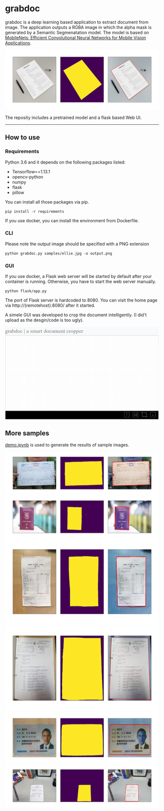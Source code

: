 # grabdoc  

grabdoc is a deep learning based application to extract document from image. The application outputs a
RGBA image in which the alpha mask is generated by a Semantic Segmenatation model. The model is based on [MobileNets: Efficient Convolutional
Neural Networks for Mobile Vision Applications](https://arxiv.org/abs/1704.04861). 

![sample result, image from Google Image](samples/results/5.png)

The reposity includes a pretrained model and a flask based Web UI. 

---
## How to use
### Requirements  
Python 3.6 and it depends on the following packages listed:

* Tensorflow==1.13.1  
* opencv-python  
* numpy  
* flask  
* pillow  

You can install all those packages via pip. 
```
pip install -r requirements 
```
If you use docker, you can install the environment from Dockerfile.

### CLI 
Please note the output image should be specified with a PNG extension
```
python grabdoc.py samples/ellie.jpg -o output.png
```
### GUI  
If you use docker, a Flask web server will be started by default after your container is running. Otherwise, you have to start the web server manually. 
```
python flask/app.py
```
The port of Flask server is hardcoded to 8080. You can visit the home page via http://{remotehost}:8080/ after it started.

A simele GUI was developed to crop the document intelligently. (I did't upload as the desgin/code is too ugly).
<p align="center">
  <img src="./samples/results/grabdoc_ui.gif" />
</p>

## More samples  
[demo.ipynb](./demo.ipynb) is used to generate the results of sample images.  

![0](./samples/results/0.png)
![2](./samples/results/2.png)
![4](./samples/results/4.png)
![22](./samples/results/22.png)
![23](./samples/results/23.png)
![24](./samples/results/24.png)



